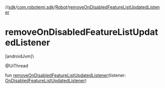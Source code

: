 //[sdk](../../../index.md)/[com.robotemi.sdk](../index.md)/[Robot](index.md)/[removeOnDisabledFeatureListUpdatedListener](remove-on-disabled-feature-list-updated-listener.md)

# removeOnDisabledFeatureListUpdatedListener

[androidJvm]\

@UiThread

fun [removeOnDisabledFeatureListUpdatedListener](remove-on-disabled-feature-list-updated-listener.md)(listener: [OnDisabledFeatureListUpdatedListener](../../com.robotemi.sdk.listeners/-on-disabled-feature-list-updated-listener/index.md))
